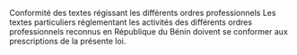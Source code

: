 Conformité des textes régissant les différents ordres
professionnels
Les textes particuliers réglementant les activités des différents ordres
professionnels reconnus en République du Bénin doivent se conformer aux
prescriptions de la présente loi.